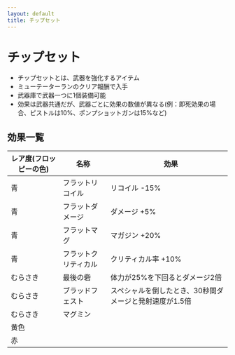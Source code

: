 ```yaml
---
layout: default
title: チップセット
---
```


# チップセット

- チップセットとは、武器を強化するアイテム
- ミューテーターランのクリア報酬で入手
- 武器庫で武器一つに1個装備可能
- 効果は武器共通だが、武器ごとに効果の数値が異なる(例：即死効果の場合、ピストルは10%、ポンプショットガンは15%など)


## 効果一覧

| レア度(フロッピーの色) | 名称 |　効果|
|----|----|----|
| 青 | フラットリコイル | リコイル -15% |
| 青 | フラットダメージ | ダメージ +5% |
| 青 | フラットマグ | マガジン +20% |
| 青 | フラットクリティカル | クリティカル率 +10% |
| むらさき | 最後の砦 | 体力が25%を下回るとダメージ2倍 |
| むらさき | ブラッドフェスト | スペシャルを倒したとき、30秒間ダメージと発射速度が1.5倍 |
| むらさき | マグミン |  |
| 黄色 |  |  |
| 赤 |  |  |
